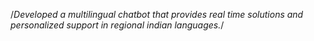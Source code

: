 /*Developed a multilingual chatbot that provides real time solutions and personalized support in regional indian languages.*/
